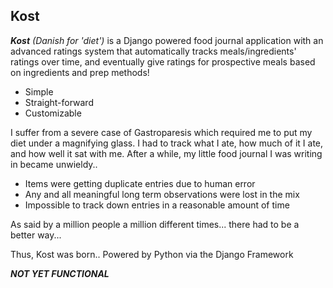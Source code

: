 ## Kost

***Kost*** *(Danish for 'diet')* is a Django powered food journal application with an advanced ratings system that automatically tracks meals/ingredients' ratings over time, and eventually give ratings for prospective meals based on ingredients and prep methods!
-   Simple
-   Straight-forward
-   Customizable

I suffer from a severe case of Gastroparesis which required me to put my diet under a magnifying glass. I had to track what I ate, how much of it I ate, and how well it sat with me. After a while, my little food journal I was writing in became unwieldy..
-   Items were getting duplicate entries due to human error
-   Any and all meaningful long term observations were lost in the mix
-   Impossible to track down entries in a reasonable amount of time

As said by a million people a million different times... there had to be a better way...

Thus, Kost was born.. Powered by Python via the Django Framework

***NOT YET FUNCTIONAL***
